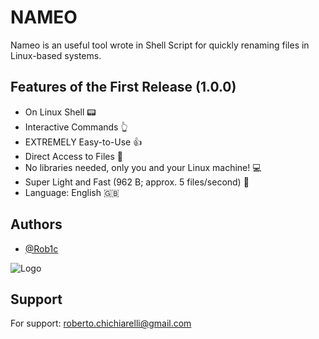 
# NAMEO

Nameo is an useful tool wrote in Shell Script for quickly renaming files in Linux-based systems.


## Features of the First Release (1.0.0)

- On Linux Shell 📟
- Interactive Commands 👆
- EXTREMELY Easy-to-Use  👍
- Direct Access to Files 💾
- No libraries needed, only you and your Linux machine! 💻
- Super Light and Fast (962 B; approx. 5 files/second) 🚀
- Language: English 🇬🇧

## Authors

- [@Rob1c](https://www.github.com/Rob1c)


![Logo](https://avatars.githubusercontent.com/u/130507311?s=400&u=b92f65f8b846df70f863349ff700cf99c8c6a009&v=4)


## Support

For support:
roberto.chichiarelli@gmail.com 
